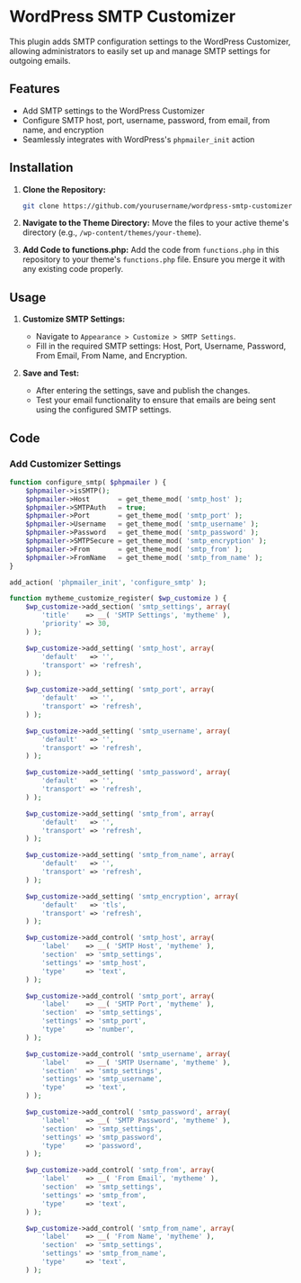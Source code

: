 # WordPress SMTP Customizer

This plugin adds SMTP configuration settings to the WordPress Customizer, allowing administrators to easily set up and manage SMTP settings for outgoing emails.

## Features
- Add SMTP settings to the WordPress Customizer
- Configure SMTP host, port, username, password, from email, from name, and encryption
- Seamlessly integrates with WordPress's `phpmailer_init` action

## Installation

1. **Clone the Repository:**
    ```sh
    git clone https://github.com/yourusername/wordpress-smtp-customizer.git
    ```

2. **Navigate to the Theme Directory:**
    Move the files to your active theme's directory (e.g., `/wp-content/themes/your-theme`).

3. **Add Code to functions.php:**
    Add the code from `functions.php` in this repository to your theme's `functions.php` file. Ensure you merge it with any existing code properly.

## Usage

1. **Customize SMTP Settings:**
   - Navigate to `Appearance > Customize > SMTP Settings`.
   - Fill in the required SMTP settings: Host, Port, Username, Password, From Email, From Name, and Encryption.

2. **Save and Test:**
   - After entering the settings, save and publish the changes.
   - Test your email functionality to ensure that emails are being sent using the configured SMTP settings.

## Code

### Add Customizer Settings

```php
function configure_smtp( $phpmailer ) {
    $phpmailer->isSMTP();
    $phpmailer->Host       = get_theme_mod( 'smtp_host' );
    $phpmailer->SMTPAuth   = true;
    $phpmailer->Port       = get_theme_mod( 'smtp_port' );
    $phpmailer->Username   = get_theme_mod( 'smtp_username' );
    $phpmailer->Password   = get_theme_mod( 'smtp_password' );
    $phpmailer->SMTPSecure = get_theme_mod( 'smtp_encryption' );
    $phpmailer->From       = get_theme_mod( 'smtp_from' );
    $phpmailer->FromName   = get_theme_mod( 'smtp_from_name' );
}

add_action( 'phpmailer_init', 'configure_smtp' );

function mytheme_customize_register( $wp_customize ) {
    $wp_customize->add_section( 'smtp_settings', array(
        'title'    => __( 'SMTP Settings', 'mytheme' ),
        'priority' => 30,
    ) );

    $wp_customize->add_setting( 'smtp_host', array(
        'default'   => '',
        'transport' => 'refresh',
    ) );

    $wp_customize->add_setting( 'smtp_port', array(
        'default'   => '',
        'transport' => 'refresh',
    ) );

    $wp_customize->add_setting( 'smtp_username', array(
        'default'   => '',
        'transport' => 'refresh',
    ) );

    $wp_customize->add_setting( 'smtp_password', array(
        'default'   => '',
        'transport' => 'refresh',
    ) );

    $wp_customize->add_setting( 'smtp_from', array(
        'default'   => '',
        'transport' => 'refresh',
    ) );

    $wp_customize->add_setting( 'smtp_from_name', array(
        'default'   => '',
        'transport' => 'refresh',
    ) );

    $wp_customize->add_setting( 'smtp_encryption', array(
        'default'   => 'tls',
        'transport' => 'refresh',
    ) );

    $wp_customize->add_control( 'smtp_host', array(
        'label'    => __( 'SMTP Host', 'mytheme' ),
        'section'  => 'smtp_settings',
        'settings' => 'smtp_host',
        'type'     => 'text',
    ) );

    $wp_customize->add_control( 'smtp_port', array(
        'label'    => __( 'SMTP Port', 'mytheme' ),
        'section'  => 'smtp_settings',
        'settings' => 'smtp_port',
        'type'     => 'number',
    ) );

    $wp_customize->add_control( 'smtp_username', array(
        'label'    => __( 'SMTP Username', 'mytheme' ),
        'section'  => 'smtp_settings',
        'settings' => 'smtp_username',
        'type'     => 'text',
    ) );

    $wp_customize->add_control( 'smtp_password', array(
        'label'    => __( 'SMTP Password', 'mytheme' ),
        'section'  => 'smtp_settings',
        'settings' => 'smtp_password',
        'type'     => 'password',
    ) );

    $wp_customize->add_control( 'smtp_from', array(
        'label'    => __( 'From Email', 'mytheme' ),
        'section'  => 'smtp_settings',
        'settings' => 'smtp_from',
        'type'     => 'text',
    ) );

    $wp_customize->add_control( 'smtp_from_name', array(
        'label'    => __( 'From Name', 'mytheme' ),
        'section'  => 'smtp_settings',
        'settings' => 'smtp_from_name',
        'type'     => 'text',
    ) );


